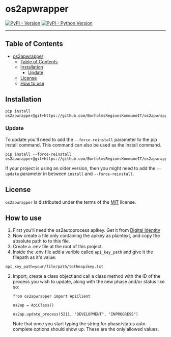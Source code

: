# os2apwrapper

[![PyPI - Version](https://img.shields.io/pypi/v/os2apwrapper.svg)](https://pypi.org/project/os2apwrapper)
[![PyPI - Python Version](https://img.shields.io/pypi/pyversions/os2apwrapper.svg)](https://pypi.org/project/os2apwrapper)

-----

## Table of Contents

- [os2apwrapper](#os2apwrapper)
  - [Table of Contents](#table-of-contents)
  - [Installation](#installation)
    - [Update](#update)
  - [License](#license)
  - [How to use](#how-to-use)

## Installation

```console
pip install os2apwrapper@git+https://github.com/BorholmsRegionsKommuneIT/os2apwrapper@main
```

### Update
To update you'll need to add the `--force-reinstall` parameter to the pip install command. This command can also be used as the install command.
```console
pip install --force-reinstall os2apwrapper@git+https://github.com/BorholmsRegionsKommuneIT/os2apwrapper@main
```
If your project is using an older version, then you might need to add the `--update` parameter in between `install` and `--force-reinstall`.

## License

`os2apwrapper` is distributed under the terms of the [MIT](https://spdx.org/licenses/MIT.html) license.

## How to use
1) First you'll need the os2autoprocess apikey. Get it from [Digital Identity](https://www.digital-identity.dk/) 
2) Now create a file only containing the apikey as plaintext, and copy the absolute path to to this file.
3) Create a .env file at the root of this project.
4) Inside the .env file add a varible called `api_key_path` and give it the filepath as it's value:
```
api_key_path=your/file/path/totheapikey.txt
```

2) Import, create a class object and call a class method with the ID of the process you wish to update, along with the new phase and/or status like so:
   ```
   from os2apwrapper import ApiClient
   
   os2ap = ApiClass()

   os2ap.update_process(5211, "DEVELOPMENT", "INPROGRESS")
   ```

   Note that once you start typing the string for phase/status auto-complete options should show up. These are the only allowed values.
